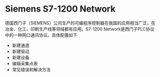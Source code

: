 # Siemens S7-1200 Network

德国西门子（SIEMENS）公司生产的可编程序控制器在我国的应用相当广泛，在冶金、化工、印刷生产线等领域都有应用。S7-1200 Network是西门子PLC协议中的一种网口通讯协议。具体配置如下

- 新建通道
- 新建驱动
- 新建设备
- 编辑采集点表
- 常见错误和解决方法

